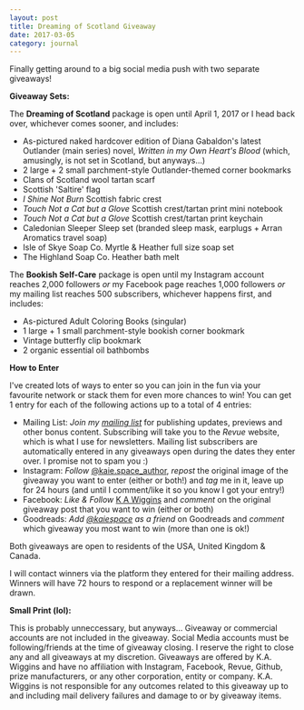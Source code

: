 ```yaml
---
layout: post
title: Dreaming of Scotland Giveaway
date: 2017-03-05
category: journal
---
```


Finally getting around to a big social media push with two separate giveaways!

**Giveaway Sets:**

The **Dreaming of Scotland** package is open until April 1, 2017 or I head back over, whichever comes sooner, and includes:

- As-pictured naked hardcover edition of Diana Gabaldon's latest Outlander (main series) novel, *Written in my Own Heart's Blood* (which, amusingly, is not set in Scotland, but anyways...) 
- 2 large + 2 small parchment-style Outlander-themed corner bookmarks
- Clans of Scotland wool tartan scarf
- Scottish 'Saltire' flag
- *I Shine Not Burn* Scottish fabric crest
- *Touch Not a Cat but a Glove* Scottish crest/tartan print mini notebook
- *Touch Not a Cat but a Glove* Scottish crest/tartan print keychain
- Caledonian Sleeper Sleep set (branded sleep mask, earplugs + Arran Aromatics travel soap)
- Isle of Skye Soap Co. Myrtle & Heather full size soap set
- The Highland Soap Co. Heather bath melt

The **Bookish Self-Care** package is open until my Instagram account reaches 2,000 followers *or* my Facebook page reaches 1,000 followers *or* my mailing list reaches 500 subscribers, whichever happens first, and includes:

- As-pictured Adult Coloring Books (singular)
- 1 large + 1 small parchment-style bookish corner bookmark
- Vintage butterfly clip bookmark
- 2 organic essential oil bathbombs

**How to Enter**

I've created lots of ways to enter so you can join in the fun via your favourite network or stack them for even more chances to win! You can get 1 entry for each of the following actions up to a total of 4 entries:

- Mailing List: *Join my [mailing list](https://www.getrevue.co/profile/kaiespace)* for publishing updates, previews and other bonus content. Subscribing will take you to the *Revue* website, which is what I use for newsletters. Mailing list subscribers are automatically entered in any giveaways open during the dates they enter over. I promise not to spam you :) 
- Instagram: *Follow* [@kaie.space_author](https://www.instagram.com/kaie.space_author/), *repost* the original image of the giveaway you want to enter (either or both!) and *tag* me in it, leave up for 24 hours (and until I comment/like it so you know I got your entry!)
- Facebook: *Like & Follow* [K A Wiggins](https://www.facebook.com/K-A-Wiggins-424659727877061/) and *comment* on the original giveaway post that you want to win (either or both)
- Goodreads: *Add [@kaiespace](https://www.goodreads.com/kaiespace) as a friend* on Goodreads and *comment* which giveaway you most want to win (more than one is ok!) 

Both giveaways are open to residents of the USA, United Kingdom & Canada.

I will contact winners via the platform they entered for their mailing address. Winners will have 72 hours to respond or a replacement winner will be drawn. 

**Small Print (lol):**

This is probably unneccessary, but anyways... Giveaway or commercial accounts are not included in the giveaway. Social Media accounts must be following/friends at the time of giveaway closing. I reserve the right to close any and all giveaways at my discretion. Giveaways are offered by K.A. Wiggins and have no affiliation with Instagram, Facebook, Revue, Github, prize manufacturers, or any other corporation, entity or company. K.A. Wiggins is not responsible for any outcomes related to this giveaway up to and including mail delivery failures and damage to or by giveaway items.
